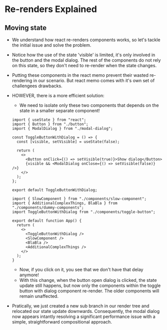 # Re-renders Explained

## Moving state
- We understand how react re-renders components works, so let's tackle the initial issue and solve the problem.
- Notice how the use of the state 'visible' is limited, it's only involved in the button and the modal dialog. The rest of the components do not rely on this state, so they don't need to re-render when the state changes.
- Putting these components in the react memo prevent their wasted re-rendering in our scenario. But react memo comes with it's own set of challengees drawbacks.
- HOWEVER, there is a more efficient solution:
  - We need to isolate only these two components that depends on the state in a smaller separate component!

  ```
  import { useState } from "react";
  import { Button } from "./button";
  import { ModalDialog } from "./modal-dialog";

  const ToggleButtonWithDialog = () => {
    const [visible, setVisible] = useState(false);

    return (
      <>
        <Button onClick={() => setVisible(true)}>Show dialog</Button>
        {visible && <ModalDialog onClose={() => setVisible(false)} />}
      </>
    );
  };

  export default ToggleButtonWithDialog;
  ```

  ```
  import { SlowComponent } from "./components/slow-component";
  import { AdditionalComplexThings, BlaBla } from "./components/dummy-components";
  import ToggleButtonWithDialog from "./components/toggle-button";

  export default function App() {
    return (
      <>
        <ToggleButtonWithDialog />
        <SlowComponent />
        <BlaBla />
        <AdditionalComplexThings />
      </>
    );
  }
  ```

  - Now, if you click on it, you see that we don't have that delay anymore!
  - With this change, when the button open dialog is clicked, the state update still happens, but now only the components within the toggle button with dialog component re-render. The older components will remain unaffected.

- Pratically, we just created a new sub branch in our render tree and relocated our state update downwards. Consequently, the modal dialog now appears intantly resolving a significant performance issue with a simple, straightforward compositional approach.